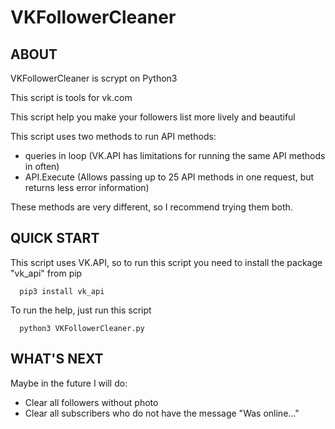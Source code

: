 VKFollowerCleaner
=================

ABOUT
-----

VKFollowerCleaner is scrypt on Python3

This script is tools for vk.com

This script help you make your followers list more lively and beautiful

This script uses two methods to run API methods:

 - queries in loop (VK.API has limitations for running the same API methods in often)
 - API.Execute (Allows passing up to 25 API methods in one request, but returns less error information)
 
These methods are very different, so I recommend trying them both.

QUICK START
-----------

This script uses VK.API, so to run this script you need to install the package "vk_api" from pip

      pip3 install vk_api

To run the help, just run this script

      python3 VKFollowerCleaner.py

WHAT'S NEXT
-----------

Maybe in the future I will do:

 - Clear all followers without photo
 - Clear all subscribers who do not have the message "Was online..."
